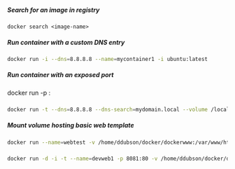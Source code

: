##### Search for an image in registry
`docker search <image-name>`

##### Run container with a custom DNS entry
```bash
docker run -i --dns=8.8.8.8 --name=mycontainer1 -i ubuntu:latest
```

##### Run container with an exposed port
docker run -p <host-port>:<container-port> <image-name>

###
```bash
docker run -t --dns=8.8.8.8 --dns-search=mydomain.local --volume /local_vol --volume /home/user:/remote_vol --name=mycontainer3 -i ubuntu:latest /bin/bash
```

##### Mount volume hosting basic web template
```bash
docker run --name=webtest -v /home/ddubson/docker/dockerwww:/var/www/html -it centos6:baseweb /bin/bash
```

###
```bash
docker run -d -i -t --name=devweb1 -p 8081:80 -v /home/ddubson/docker/dockerwww:/var/www/html centos6:finalweb1 /bin/bash
```